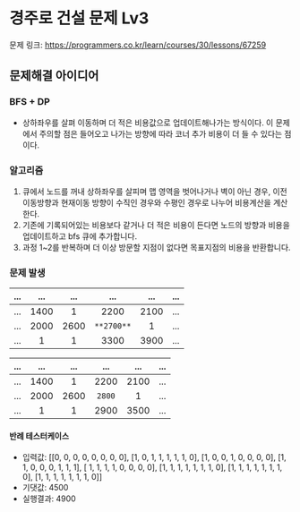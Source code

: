 # 경주로 건설 문제 Lv3
문제 링크: https://programmers.co.kr/learn/courses/30/lessons/67259

## 문제해결 아이디어

###  BFS + DP 
* 상하좌우를 살펴 이동하며 더 적은 비용값으로 업데이트해나가는 방식이다. 이 문제에서 주의할 점은 들어오고 나가는 방향에 따라 코너 추가 비용이 더 들 수 있다는 점이다. 
### 알고리즘
 1. 큐에서 노드를 꺼내 상하좌우를 살피며 맵 영역을 벗어나거나 벽이 아닌 경우, 이전 이동방향과 현재이동 방향이 수직인 경우와 수평인 경우로 나누어 비용계산을 계산한다.
 2. 기존에 기록되어있는 비용보다 같거나 더 적은 비용이 든다면 노드의 방향과 비용을 업데이트하고 bfs 큐에 추가합니다.
 3. 과정 1~2를 반복하며 더 이상 방문할 지점이 없다면 목표지점의 비용을 반환합니다. 


### 문제 발생 
...|...|...|...|...|...
:---:|:---:|:---:|:---:|:---:|:---:|
...|1400|1|2200|2100|...|
...|2000|2600|`**2700**`|1|...|
...|1|1|3300|3900|...|

...|...|...|...|...|...
:---:|:---:|:---:|:---:|:---:|:---:|
...|1400|1|2200|2100|...|
...|2000|2600|`2800`|1|...|
...|1|1|2900|3500|...|

#### 반례 테스터케이스
* 입력값: [[0, 0, 0, 0, 0, 0, 0, 0], [1, 0, 1, 1, 1, 1, 1, 0], [1, 0, 0, 1, 0, 0, 0, 0], [1, 1, 0, 0, 0, 1, 1, 1], [
    1, 1, 1, 1, 0, 0, 0, 0], [1, 1, 1, 1, 1, 1, 1, 0], [1, 1, 1, 1, 1, 1, 1, 0], [1, 1, 1, 1, 1, 1, 1, 0]]
* 기댓값: 4500
* 실행결과: 4900
